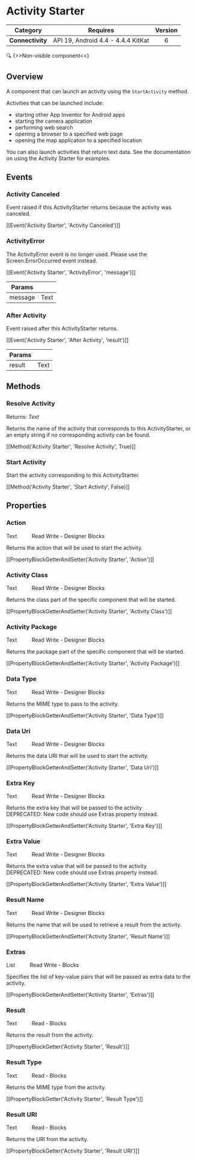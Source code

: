 # Activity Starter

| Category | Requires | Version |
|:--------:|:-------:|:--------:|
|**Connectivity**|<span class="chip chip-any">API 19, Android 4.4 - 4.4.4 KitKat</span>|<span class="chip chip-number">6</span>|

:mag: {>>Non-visible component<<}

## Overview

A component that can launch an activity using the `` StartActivity `` method.

Activities that can be launched include: 

*    starting other App Inventor for Android apps 
*    starting the camera application 
*    performing web search 
*    opening a browser to a specified web page
*    opening the map application to a specified location

You can also launch activities that return text data. See the documentation on using the Activity Starter for examples.

## Events

### Activity Canceled

Event raised if this ActivityStarter returns because the activity was canceled.

[[Event('Activity Starter', 'Activity Canceled')]]

### ActivityError

The ActivityError event is no longer used. Please use the Screen.ErrorOccurred event instead.

[[Event('Activity Starter', 'ActivityError', 'message')]]

| Params | []() |
|--------|------|
|message|<span class="chip chip-text">Text</span>|


### After Activity

Event raised after this ActivityStarter returns.

[[Event('Activity Starter', 'After Activity', 'result')]]

| Params | []() |
|--------|------|
|result|<span class="chip chip-text">Text</span>|


## Methods

### Resolve Activity

<span class="chip chip-text">Returns: <i>Text</i></span> 

Returns the name of the activity that corresponds to this ActivityStarter, or an empty string if no corresponding activity can be found.

[[Method('Activity Starter', 'Resolve Activity', True)]]

### Start Activity

Start the activity corresponding to this ActivityStarter.

[[Method('Activity Starter', 'Start Activity', False)]]

## Properties

### Action

<span class="chip chip-text">Text</span>&nbsp;&nbsp;&nbsp;&nbsp;&nbsp;&nbsp;&nbsp;&nbsp;&nbsp;&nbsp;<span class="chip chip-rw">Read</span> <span class="chip chip-rw">Write</span> - <span class="chip chip-bd">Designer</span> <span class="chip chip-bd">Blocks</span> 

Returns the action that will be used to start the activity.

[[PropertyBlockGetterAndSetter('Activity Starter', 'Action')]]

### Activity Class

<span class="chip chip-text">Text</span>&nbsp;&nbsp;&nbsp;&nbsp;&nbsp;&nbsp;&nbsp;&nbsp;&nbsp;&nbsp;<span class="chip chip-rw">Read</span> <span class="chip chip-rw">Write</span> - <span class="chip chip-bd">Designer</span> <span class="chip chip-bd">Blocks</span> 

Returns the class part of the specific component that will be started.

[[PropertyBlockGetterAndSetter('Activity Starter', 'Activity Class')]]

### Activity Package

<span class="chip chip-text">Text</span>&nbsp;&nbsp;&nbsp;&nbsp;&nbsp;&nbsp;&nbsp;&nbsp;&nbsp;&nbsp;<span class="chip chip-rw">Read</span> <span class="chip chip-rw">Write</span> - <span class="chip chip-bd">Designer</span> <span class="chip chip-bd">Blocks</span> 

Returns the package part of the specific component that will be started.

[[PropertyBlockGetterAndSetter('Activity Starter', 'Activity Package')]]

### Data Type

<span class="chip chip-text">Text</span>&nbsp;&nbsp;&nbsp;&nbsp;&nbsp;&nbsp;&nbsp;&nbsp;&nbsp;&nbsp;<span class="chip chip-rw">Read</span> <span class="chip chip-rw">Write</span> - <span class="chip chip-bd">Designer</span> <span class="chip chip-bd">Blocks</span> 

Returns the MIME type to pass to the activity.

[[PropertyBlockGetterAndSetter('Activity Starter', 'Data Type')]]

### Data Uri

<span class="chip chip-text">Text</span>&nbsp;&nbsp;&nbsp;&nbsp;&nbsp;&nbsp;&nbsp;&nbsp;&nbsp;&nbsp;<span class="chip chip-rw">Read</span> <span class="chip chip-rw">Write</span> - <span class="chip chip-bd">Designer</span> <span class="chip chip-bd">Blocks</span> 

Returns the data URI that will be used to start the activity.

[[PropertyBlockGetterAndSetter('Activity Starter', 'Data Uri')]]

### Extra Key

<span class="chip chip-text">Text</span>&nbsp;&nbsp;&nbsp;&nbsp;&nbsp;&nbsp;&nbsp;&nbsp;&nbsp;&nbsp;<span class="chip chip-rw">Read</span> <span class="chip chip-rw">Write</span> - <span class="chip chip-bd">Designer</span> <span class="chip chip-bd">Blocks</span> 

Returns the extra key that will be passed to the activity  
DEPRECATED: New code should use Extras property instead.

[[PropertyBlockGetterAndSetter('Activity Starter', 'Extra Key')]]

### Extra Value

<span class="chip chip-text">Text</span>&nbsp;&nbsp;&nbsp;&nbsp;&nbsp;&nbsp;&nbsp;&nbsp;&nbsp;&nbsp;<span class="chip chip-rw">Read</span> <span class="chip chip-rw">Write</span> - <span class="chip chip-bd">Designer</span> <span class="chip chip-bd">Blocks</span> 

Returns the extra value that will be passed to the activity  
DEPRECATED: New code should use Extras property instead.

[[PropertyBlockGetterAndSetter('Activity Starter', 'Extra Value')]]

### Result Name

<span class="chip chip-text">Text</span>&nbsp;&nbsp;&nbsp;&nbsp;&nbsp;&nbsp;&nbsp;&nbsp;&nbsp;&nbsp;<span class="chip chip-rw">Read</span> <span class="chip chip-rw">Write</span> - <span class="chip chip-bd">Designer</span> <span class="chip chip-bd">Blocks</span> 

Returns the name that will be used to retrieve a result from the activity.

[[PropertyBlockGetterAndSetter('Activity Starter', 'Result Name')]]

### Extras

<span class="chip chip-list">List</span>&nbsp;&nbsp;&nbsp;&nbsp;&nbsp;&nbsp;&nbsp;&nbsp;&nbsp;&nbsp;<span class="chip chip-rw">Read</span> <span class="chip chip-rw">Write</span> - <span class="chip chip-bd">Blocks</span> 

Specifies the list of key-value pairs that will be passed as extra data to the activity.

[[PropertyBlockGetterAndSetter('Activity Starter', 'Extras')]]

### Result

<span class="chip chip-text">Text</span>&nbsp;&nbsp;&nbsp;&nbsp;&nbsp;&nbsp;&nbsp;&nbsp;&nbsp;&nbsp;<span class="chip chip-rw">Read</span> - <span class="chip chip-bd">Blocks</span> 

Returns the result from the activity.

[[PropertyBlockGetter('Activity Starter', 'Result')]]

### Result Type

<span class="chip chip-text">Text</span>&nbsp;&nbsp;&nbsp;&nbsp;&nbsp;&nbsp;&nbsp;&nbsp;&nbsp;&nbsp;<span class="chip chip-rw">Read</span> - <span class="chip chip-bd">Blocks</span> 

Returns the MIME type from the activity.

[[PropertyBlockGetter('Activity Starter', 'Result Type')]]

### Result URI

<span class="chip chip-text">Text</span>&nbsp;&nbsp;&nbsp;&nbsp;&nbsp;&nbsp;&nbsp;&nbsp;&nbsp;&nbsp;<span class="chip chip-rw">Read</span> - <span class="chip chip-bd">Blocks</span> 

Returns the URI from the activity.

[[PropertyBlockGetter('Activity Starter', 'Result URI')]]